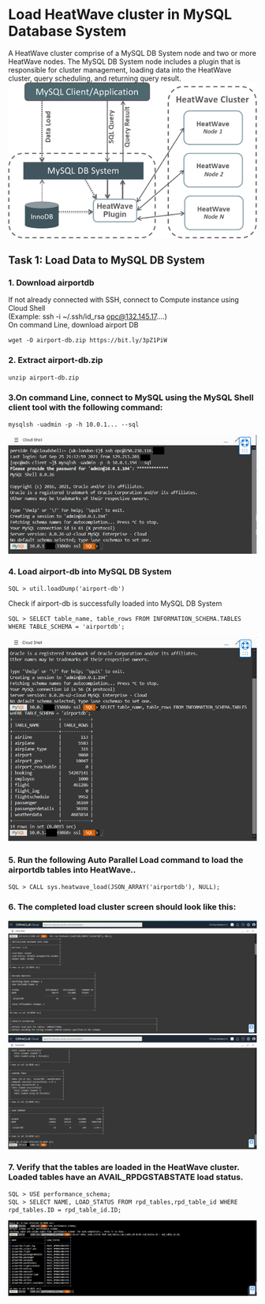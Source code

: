 # Load HeatWave cluster in MySQL Database System
A HeatWave cluster comprise of a MySQL DB System node and two or more HeatWave nodes. The MySQL DB System node includes a plugin that is responsible for cluster management, loading data into the HeatWave cluster, query scheduling, and returning query result.
![Image of picture1](https://github.com/tripplea-sg/Heatwave_Workshop_Feb2022/blob/main/Images/10addheat00.png)
## Task 1: Load Data to MySQL DB System
### 1. Download airportdb
If not already connected with SSH, connect to Compute instance using Cloud Shell \
(Example: ssh -i ~/.ssh/id_rsa opc@132.145.17….) \
On command Line, download airport DB
```
wget -O airport-db.zip https://bit.ly/3pZ1PiW
```
### 2. Extract airport-db.zip
```
unzip airport-db.zip
```
### 3.On command Line, connect to MySQL using the MySQL Shell client tool with the following command:
```
mysqlsh -uadmin -p -h 10.0.1... --sql
```
![Image of picture1](https://github.com/tripplea-sg/Heatwave_Workshop_Feb2022/blob/main/Images/heatwave-load-01-shell.png)
### 4. Load airport-db into MySQL DB System
```
SQL > util.loadDump('airport-db')
```
Check if airport-db is successfully loaded into MySQL DB System
```
SQL > SELECT table_name, table_rows FROM INFORMATION_SCHEMA.TABLES WHERE TABLE_SCHEMA = 'airportdb';
```
![Image of picture1](https://github.com/tripplea-sg/Heatwave_Workshop_Feb2022/blob/main/Images/airportdb-list.png)
### 5. Run the following Auto Parallel Load command to load the airportdb tables into HeatWave..
```
SQL > CALL sys.heatwave_load(JSON_ARRAY('airportdb'), NULL);
```
### 6. The completed load cluster screen should look like this:
![Image of picture1](https://github.com/tripplea-sg/Heatwave_Workshop_Feb2022/blob/main/Images/heatwave-load-02.png)
![Image of picture1](https://github.com/tripplea-sg/Heatwave_Workshop_Feb2022/blob/main/Images/heatwave-load-03.png)
### 7. Verify that the tables are loaded in the HeatWave cluster. Loaded tables have an AVAIL_RPDGSTABSTATE load status.
```
SQL > USE performance_schema;
SQL > SELECT NAME, LOAD_STATUS FROM rpd_tables,rpd_table_id WHERE rpd_tables.ID = rpd_table_id.ID;
```
![Image of picture1](https://github.com/tripplea-sg/Heatwave_Workshop_Feb2022/blob/main/Images/heatwave-load-04.png)



